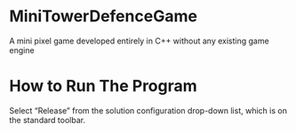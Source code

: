 # MiniTowerDefenceGame
A mini pixel game developed entirely in C++ without any existing game engine
# How to Run The Program
Select “Release” from the solution configuration drop-down list, which is on the standard toolbar.
